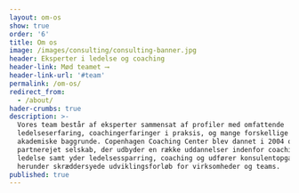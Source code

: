 ```yaml
---
layout: om-os
show: true
order: '6'
title: Om os
image: /images/consulting/consulting-banner.jpg
header: Eksperter i ledelse og coaching
header-link: Mød teamet ⟶
header-link-url: '#team'
permalink: /om-os/
redirect_from:
  - /about/
hader-crumbs: true
description: >-
  Vores team består af eksperter sammensat af profiler med omfattende
  ledelseserfaring, coachingerfaringer i praksis, og mange forskellige
  akademiske baggrunde. Copenhagen Coaching Center blev dannet i 2004 og er et
  partnerejet selskab, der udbyder en række uddannelser indenfor coaching og
  ledelse samt yder ledelsessparring, coaching og udfører konsulentopgaver,
  herunder skræddersyede udviklingsforløb for virksomheder og teams.
published: true
---
```

